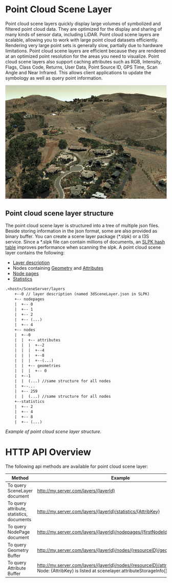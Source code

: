 # Point Cloud Scene Layer

Point cloud scene layers quickly display large volumes of symbolized and filtered point cloud data. They are optimized for the display and sharing of many kinds of sensor data, including LiDAR. Point cloud scene layers are scalable, allowing you to work with large point cloud datasets efficiently. Rendering very large point sets is generally slow, partially due to hardware limitations. Point cloud scene layers are efficient because they are rendered at an optimized point resolution for the areas you need to visualize. Point cloud scene layers also support caching attributes such as RGB, Intensity, Flags, Class Code, Returns, User Data, Point Source ID, GPS Time, Scan Angle and Near Infrared. This allows client applications to update the symbology as well as query point information.

![Point Cloud Scene Layer](img/point-cloud-scene-layer.png)

## Point cloud scene layer structure
The point cloud scene layer is structured into a tree of multiple json files. Beside storing information in the json format, some are also provided as binary buffer. You can create a scene layer package (*.slpk) or a I3S service. Since a *.slpk file can contain millions of documents, an [SLPK hash table](slpk_hash_table.pcsl.md) improves performance when scanning the slpk. A point cloud scene layer contains the following:

- [Layer description](layer.pcsl.md)
- Nodes containing [Geometry](defaultGeometrySchema.pcsl.md) and [Attributes](attributeInfo.pcsl.md)
- [Node pages](nodepage.pcsl.md)
- [Statistics](statistics.pcsl.md)

```
.<host>/SceneServer/layers
	+--0 // layer description (named 3dSceneLayer.json in SLPK)
	+-- nodepages
	|  +-- 0
	|  +-- 1   
	|  +-- 2  
	|  +-- (...)
	|  +-- 4  
	+-- nodes
	|  +--0
	|  |  +-- attributes
	|  |  |  +--2 
	|  |  |  +--4
	|  |  |  +--8
	|  |  |  +--(...)
	|  |  +-- geometries
	|  |  |  +-- 0
	|  +--1 
	|  |  (...) //same structure for all nodes
	|  +--...
	|  +-- 259
	|  |  (...) //same structure for all nodes
	+--statistics
	|  +-- 2
	|  +-- 4
	|  +-- 8
	|  +-- (...)
```
*Example of point cloud scene layer structure.*

# HTTP API Overview

The following api methods are available for point cloud scene layer:

|Method|Example|
|------|-------|
|To query SceneLayer document|http://my.server.com/layers/{layerId}|
|To query attribute, statistics, documents|http://my.server.com/layers/{layerId}/statistics/{AttribKey}|
|To query  NodePage  document|http://my.server.com/layers/{layerId}/nodepages/{firstNodeIdInPage} 
|To query  Geometry  Buffer|http://my.server.com/layers/{layerId}/nodes/{resourceID}/geometries/0 
|To query  Attribute  Buffer|http://my.server.com/layers/{layerId}/nodes/{resourceID}/attributes/{AttribKey}  Node:  {AttribKey}  is listed at  scenelayer.attributeStorageInfo[].key 
